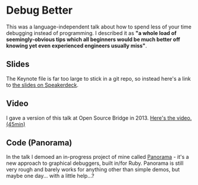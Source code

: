 # Debug Better

This was a language-independent talk about how to spend less of your
time debugging instead of programming. I described it as **"a whole load
of seemingly-obvious tips which all beginners would be much better off knowing
yet even experienced engineers usually miss"**.

## Slides

The Keynote file is far too large to stick in a git repo, so instead
here's a link to [the slides on Speakerdeck](https://speakerdeck.com/yozlet/programming-is-debugging-so-debug-better).

## Video

I gave a version of this talk at Open Source Bridge in 2013. [Here's the video. (45min)](https://www.youtube.com/watch?v=2hoL3WmgUI8)

## Code (Panorama)

In the talk I demoed an in-progress project of mine called [Panorama](https://github.com/yozlet/panorama/) - it's a new approach to graphical debuggers, built in/for Ruby. Panorama is still very rough and barely works for anything other than simple demos, but maybe one day... with a little help...?
